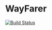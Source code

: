 # WayFarer

[![Build Status](https://travis-ci.org/AbonyiXavier/WayFarer.svg?branch=Develop)](https://travis-ci.org/AbonyiXavier/WayFarer)

